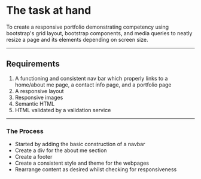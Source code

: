 # The task at hand

To create a responsive portfolio demonstrating competency using bootstrap's grid layout, bootstrap components, and media queries to neatly resize a page and its elements depending on screen size.

---

## Requirements

1. A functioning and consistent nav bar which properly links to a home/about me page, a contact info page, and a portfolio page
2. A responsive layout
3. Responsive images
4. Semantic HTML
5. HTML validated by a validation service

---

### The Process

- Started by adding the basic construction of a navbar
- Create a div for the about me section
- Create a footer
- Create a consistent style and theme for the webpages
- Rearrange content as desired whilst checking for responsiveness